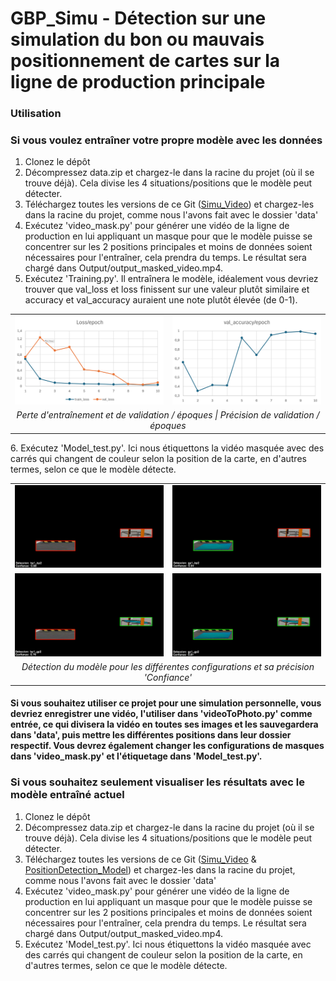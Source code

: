 # GBP_Simu - Détection sur une simulation du bon ou mauvais positionnement de cartes sur la ligne de production principale

### Utilisation
### Si vous voulez entraîner votre propre modèle avec les données
1. Clonez le dépôt  
2. Décompressez data.zip et chargez-le dans la racine du projet (où il se trouve déjà). Cela divise les 4 situations/positions que le modèle peut détecter.  
3. Téléchargez toutes les versions de ce Git ([Simu_Video](https://github.com/IsmaTIBU/GBP_Simu/releases/tag/Simu_Video)) et chargez-les dans la racine du projet, comme nous l'avons fait avec le dossier 'data'  
4. Exécutez 'video_mask.py' pour générer une vidéo de la ligne de production en lui appliquant un masque pour que le modèle puisse se concentrer sur les 2 positions principales et moins de données soient nécessaires pour l'entraîner, cela prendra du temps. Le résultat sera chargé dans Output/output_masked_video.mp4.  
5. Exécutez 'Training.py'. Il entraînera le modèle, idéalement vous devriez trouver que val_loss et loss finissent sur une valeur plutôt similaire et accuracy et val_accuracy auraient une note plutôt élevée (de 0-1).  
<table>
<tr>
<td><img src="README_images/loss.png" width="400"/></td>
<td><img src="README_images/val_accuracy.png" width="400"/></td>
</tr>
<tr>
<td colspan="2" align="center"><em>Perte d'entraînement et de validation / époques | Précision de validation / époques</em></td>
</tr>
</table>
6. Exécutez 'Model_test.py'. Ici nous étiquettons la vidéo masquée avec des carrés qui changent de couleur selon la position de la carte, en d'autres termes, selon ce que le modèle détecte.  
<table>
<tr>
<td><img src="README_images/bp1_bp2.png" alt="Carte Carrée" width="400"/></td>
<td><img src="README_images/gp1_bp2.png" alt="Carte Carrée" width="400"/></td>
</tr>
<tr>
<td><img src="README_images/bp1_gp2.png" alt="Carte Carrée" width="400"/></td>
<td><img src="README_images/gp1_gp2.png" alt="Carte Carrée" width="400"/></td>
</tr>
<tr>
<td colspan="4" align="center"><em>Détection du modèle pour les différentes configurations et sa précision 'Confiance'</em></td>
</tr>
</table>

#### Si vous souhaitez utiliser ce projet pour une simulation personnelle, vous devriez enregistrer une vidéo, l'utiliser dans 'videoToPhoto.py' comme entrée, ce qui divisera la vidéo en toutes ses images et les sauvegardera dans 'data', puis mettre les différentes positions dans leur dossier respectif. Vous devrez également changer les configurations de masques dans 'video_mask.py' et l'étiquetage dans 'Model_test.py'.   

### Si vous souhaitez seulement visualiser les résultats avec le modèle entraîné actuel  
1. Clonez le dépôt
2. Décompressez data.zip et chargez-le dans la racine du projet (où il se trouve déjà). Cela divise les 4 situations/positions que le modèle peut détecter.
3. Téléchargez toutes les versions de ce Git ([Simu_Video](https://github.com/IsmaTIBU/GBP_Simu/releases/tag/Simu_Video) & [PositionDetection_Model](https://github.com/IsmaTIBU/GBP_Simu/releases/tag/PosiotionDetection_Model)) et chargez-les dans la racine du projet, comme nous l'avons fait avec le dossier 'data'  
4. Exécutez 'video_mask.py' pour générer une vidéo de la ligne de production en lui appliquant un masque pour que le modèle puisse se concentrer sur les 2 positions principales et moins de données soient nécessaires pour l'entraîner, cela prendra du temps. Le résultat sera chargé dans Output/output_masked_video.mp4.  
5. Exécutez 'Model_test.py'. Ici nous étiquettons la vidéo masquée avec des carrés qui changent de couleur selon la position de la carte, en d'autres termes, selon ce que le modèle détecte.